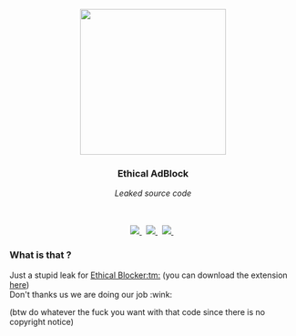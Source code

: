 <br/>
<br/>
<br/>

<p align="center">
  <img width="256" src="https://www.ethical-adblock.xyz/pictures/Logo_EthicalBlocker.png">
</p>

<div align="center">
   <h3 align="center">Ethical AdBlock</h3>
   <em align="center">Leaked source code</em>
</div>
<br />
<br />
<p align="center">
    <a href="https://github.com/SystemedEndoctrinementsDeVosEnfants/Ethical-AdBlock/blob/main/LICENSE">
        <img src="https://img.shields.io/github/license/SystemedEndoctrinementsDeVosEnfants/Ethical-AdBlock?style=for-the-badge"/>
    </a>
    &nbsp;
    <a href="https://github.com/SystemedEndoctrinementsDeVosEnfants/Ethical-AdBlock/issues">
             <img src="https://img.shields.io/github/issues/SystemedEndoctrinementsDeVosEnfants/Ethical-AdBlock?style=for-the-badge"/>
    </a>
    &nbsp;
    <a href=https://github.com/SystemedEndoctrinementsDeVosEnfants/Ethical-AdBlock/pulls>
       <img src="https://img.shields.io/github/issues-pr/SystemedEndoctrinementsDeVosEnfants/Ethical-AdBlock?style=for-the-badge"/>
    </a>
    &nbsp;
</p>

### What is that ?

<p> Just a stupid leak for <a href="https://www.ethical-adblock.xyz/">Ethical Blocker:tm:</a> (you can download the extension <a href="https://chrome.google.com/webstore/detail/ethical-adblock/njfgllfchpddnfmildigamnkjjkipgea">here</a>)<br />
Don't thanks us we are doing our job :wink:</p>

(btw do whatever the fuck you want with that code since there is no copyright notice)
